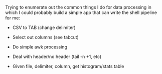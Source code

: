 Trying to enumerate out the common things I do for data processing in which I could probably build a simple app that can write the shell pipeline for me:

- CSV to TAB (change delimiter)
- Select out columns (see tabcut)
- Do simple awk processing
- Deal with header/no header (tail -n +1, etc)

- Given file, delimiter, column, get histogram/stats table
